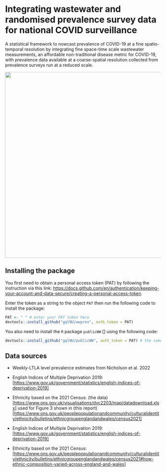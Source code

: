# Integrating wastewater and randomised prevalence survey data for national COVID surveillance

A statistical framework to nowcast prevalence of COVID-19 at a fine spatio-temporal resolution by integrating fine space-time scale wastewater measurements, an affordable non-traditional disease metric for COVID-19, with prevalence data available at a coarse-spatial resolution collected from prevalence surveys run at a reduced scale.

<img src="https://github.com/gqlNU/wwprev_dev/assets/6213918/5924a733-3a67-4d0e-b106-94c2dede3e3a" width="600">


##  Installing the package

You first need to obtain a personal access token (PAT) by following the instruction via this link:  https://docs.github.com/en/authentication/keeping-your-account-and-data-secure/creating-a-personal-access-token.

Enter the token as a string to the object `PAT` then run the following code to install the package:

```R
PAT <- " " # enter your PAT token here
devtools::install_github("gqlNU/wwprev", auth_token = PAT)
```

You also need to install the `R` package `publicWW` [] using the following code:

```R
devtools::install_github("gqlNU/publicWW", auth_token = PAT) # the same PAT used above
```


##  Data sources
- Weekly-LTLA level prevalence estimates from Nicholson et al. 2022
- English Indices of Multiple Deprivation 2019: [https://www.gov.uk/government/statistics/english-indices-of-deprivation-2019]
- Ethnicity based on the 2021 Census: (the data)[https://www.ons.gov.uk/visualisations/dvc2203/map/datadownload.xlsx] used for Figure 3 shown in (this report)[https://www.ons.gov.uk/peoplepopulationandcommunity/culturalidentity/ethnicity/bulletins/ethnicgroupenglandandwales/census2021]

- English Indices of Multiple Deprivation 2019: [https://www.gov.uk/government/statistics/english-indices-of-deprivation-2019]
- Ethnicity based on the 2021 Census: [https://www.ons.gov.uk/peoplepopulationandcommunity/culturalidentity/ethnicity/bulletins/ethnicgroupenglandandwales/census2021#how-ethnic-composition-varied-across-england-and-wales]
